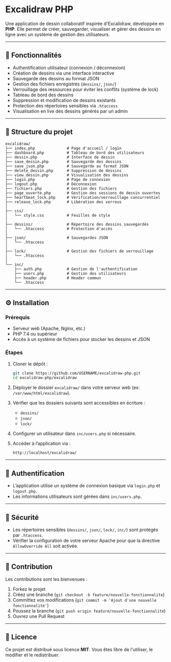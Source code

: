 # Excalidraw PHP

Une application de dessin collaboratif inspirée d'Excalidraw, développée en **PHP**. Elle permet de créer, sauvegarder, visualiser et gérer des dessins en ligne avec un système de gestion des utilisateurs.

---

## 🚀 Fonctionnalités

* Authentification utilisateur (connexion / déconnexion)
* Création de dessins via une interface interactive
* Sauvegarde des dessins au format JSON
* Gestion des fichiers enregistrés (`dessins/`, `json/`)
* Verrouillage des ressources pour éviter les conflits (système de lock)
* Tableau de bord des dessins
* Suppression et modification de dessins existants
* Protection des répertoires sensibles via `.htaccess`
* Visualisation en live des dessins générés par un admin

---

## 📂 Structure du projet

```
excalidraw/
├── index.php              # Page d'accueil / login
├── dashboard.php          # Tableau de bord des utilisateurs
├── dessin.php             # Interface de dessin
├── save_dessin.php        # Sauvegarde des dessins
├── save_json.php          # Sauvegarde au format JSON
├── delete_dessin.php      # Suppression de dessins
├── view_dessin.php        # Visualisation des dessins
├── login.php              # Page de connexion
├── logout.php             # Déconnexion
├── fichiers.php           # Gestion des fichiers
├── page_ouverte.php       # Gestion des sessions de dessin ouvertes
├── heartbeat_lock.php     # Vérification/verrouillage concurrentiel
├── release_lock.php       # Libération des verrous
│
├── css/
│   └── style.css          # Feuilles de style
│
├── dessins/               # Répertoire des dessins sauvegardés
│   └── .htaccess          # Protection d'accès
│
├── json/                  # Sauvegardes JSON
│   └── .htaccess
│
├── lock/                  # Gestion des fichiers de verrouillage
│   └── .htaccess
│
└── inc/
    ├── auth.php           # Gestion de l'authentification
    ├── users.php          # Gestion des utilisateurs
    ├── header.php         # Header commun
    └── .htaccess
```

---

## ⚙️ Installation

### Prérequis

* Serveur web (Apache, Nginx, etc.)
* PHP 7.4 ou supérieur
* Accès à un système de fichiers pour stocker les dessins et JSON

### Étapes

1. Cloner le dépôt :

   ```bash
   git clone https://github.com/USERNAME/excalidraw-php.git
   cd excalidraw-php/excalidraw
   ```

2. Déployer le dossier `excalidraw/` dans votre serveur web (ex: `/var/www/html/excalidraw`).

3. Vérifier que les dossiers suivants sont accessibles en écriture :

   * `dessins/`
   * `json/`
   * `lock/`

4. Configurer un utilisateur dans `inc/users.php` si nécessaire.

5. Accéder à l’application via :

   ```
   http://localhost/excalidraw/
   ```

---

## 🔑 Authentification

* L’application utilise un système de connexion basique via `login.php` et `logout.php`.
* Les informations utilisateurs sont gérées dans `inc/users.php`.

---

## 📌 Sécurité

* Les répertoires sensibles (`dessins/`, `json/`, `lock/`, `inc/`) sont protégés par `.htaccess`.
* Vérifier la configuration de votre serveur Apache pour que la directive `AllowOverride All` soit activée.

---

## 🤝 Contribution

Les contributions sont les bienvenues :

1. Forkez le projet
2. Créez une branche (`git checkout -b feature/nouvelle-fonctionnalite`)
3. Committez vos modifications (`git commit -m 'Ajout d'une nouvelle fonctionnalité'`)
4. Poussez la branche (`git push origin feature/nouvelle-fonctionnalite`)
5. Ouvrez une Pull Request

---

## 📄 Licence

Ce projet est distribué sous licence **MIT**. Vous êtes libre de l'utiliser, le modifier et le redistribuer.
